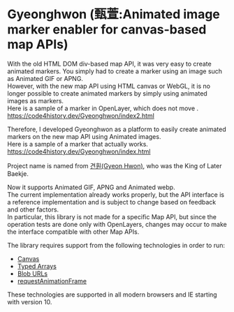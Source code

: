 Gyeonghwon (甄萱:Animated image marker enabler for canvas-based map APIs)
==============

With the old HTML DOM div-based map API, it was very easy to create animated markers. You simply had to create a marker using an image such as Animated GIF or APNG.  
However, with the new map API using HTML canvas or WebGL, it is no longer possible to create animated markers by simply using animated images as markers.  
Here is a sample of a marker in OpenLayer, which does not move .  
https://code4history.dev/Gyeonghwon/index2.html

Therefore, I developed Gyeonghwon as a platform to easily create animated markers on the new map API using Animated images.  
Here is a sample of a marker that actually works.  
https://code4history.dev/Gyeonghwon/index.html

Project name is named from [견훤(Gyeon Hwon)](https://ko.wikipedia.org/wiki/%EA%B2%AC%ED%9B%A4), who was the King of Later Baekje.

Now it supports Animated GIF, APNG and Animated webp.  
The current implementation already works properly, but the API interface is a reference implementation and is subject to change based on feedback and other factors.  
In particular, this library is not made for a specific Map API, but since the operation tests are done only with OpenLayers, changes may occur to make the interface compatible with other Map APIs.

The library requires support from the following technologies in order to run:

 * [Canvas](http://caniuse.com/#feat=canvas)
 * [Typed Arrays](http://caniuse.com/#feat=typedarrays)
 * [Blob URLs](http://caniuse.com/#feat=bloburls)
 * [requestAnimationFrame](http://caniuse.com/#feat=requestanimationframe)
 
These technologies are supported in all modern browsers and IE starting with version 10.
